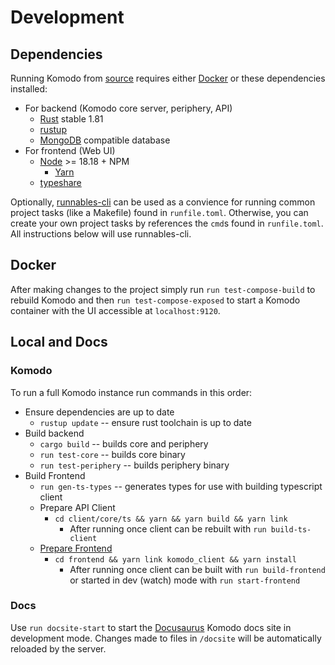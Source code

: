 # Development

## Dependencies

Running Komodo from [source](https://github.com/mbecker20/komodo) requires either [Docker](https://www.docker.com/) or these dependencies installed:

* For backend (Komodo core server, periphery, API)
    * [Rust](https://www.rust-lang.org/) stable 1.81
    * [rustup](https://rustup.rs/)
    * [MongoDB](https://www.mongodb.com/) compatible database
* For frontend (Web UI)
    * [Node](https://nodejs.org/en) >= 18.18 + NPM
        * [Yarn](https://yarnpkg.com/)
    * [typeshare](https://github.com/1password/typeshare)

Optionally, [runnables-cli](https://github.com/mbecker20/runnables-cli) can be used as a convience for running common project tasks (like a Makefile) found in `runfile.toml`. Otherwise, you can create your own project tasks by references the `cmd`s found in `runfile.toml`. All instructions below will use runnables-cli.

## Docker

After making changes to the project simply run `run test-compose-build` to rebuild Komodo and then `run test-compose-exposed` to start a Komodo container with the UI accessible at `localhost:9120`.

## Local and Docs

### Komodo

To run a full Komodo instance run commands in this order:

* Ensure dependencies are up to date
    * `rustup update` -- ensure rust toolchain is up to date
* Build backend
    * `cargo build` -- builds core and periphery
    * `run test-core` -- builds core binary
    * `run test-periphery` -- builds periphery binary
* Build Frontend
    * `run gen-ts-types` -- generates types for use with building typescript client
    * Prepare API Client
        * `cd client/core/ts && yarn && yarn build && yarn link`
            * After running once client can be rebuilt with `run build-ts-client`
    * [Prepare Frontend](/frontend//README.md)
        * `cd frontend && yarn link komodo_client && yarn install`
            * After running once client can be built with `run build-frontend` or started in dev (watch) mode with `run start-frontend`

### Docs

Use `run docsite-start` to start the [Docusaurus](https://docusaurus.io/) Komodo docs site in development mode. Changes made to files in `/docsite` will be automatically reloaded by the server.